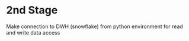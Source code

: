 # 2nd Stage
Make connection to DWH (snowflake) from python environment for read and write data access
